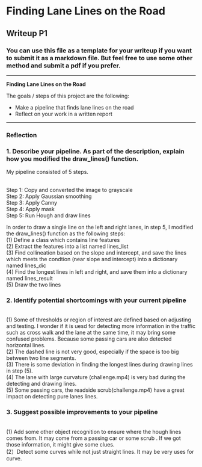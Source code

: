 # **Finding Lane Lines on the Road** 

## Writeup P1

### You can use this file as a template for your writeup if you want to submit it as a markdown file. But feel free to use some other method and submit a pdf if you prefer.

---

**Finding Lane Lines on the Road**

The goals / steps of this project are the following:
* Make a pipeline that finds lane lines on the road
* Reflect on your work in a written report

[//]: # (Image References)
[image1]: ./examples/grayscale.jpg "Grayscale"

---

### Reflection

### 1. Describe your pipeline. As part of the description, explain how you modified the draw_lines() function.

My pipeline consisted of 5 steps. 

<br>Step 1: Copy and converted the image to grayscale 
<br>Step 2: Apply Gaussian smoothing
<br>Step 3: Apply Canny
<br>Step 4: Apply mask
<br>Step 5: Run Hough and draw lines

In order to draw a single line on the left and right lanes, in step 5, I modified the draw_lines() function as the following steps:
<br>(1) Define a class which contains line features
<br>(2) Extract the features into a list named lines_list
<br>(3) Find collineation based on the slope and intercept, and save the lines which meets the condtion (near slope and intercept) into a dictionary named lines_dic
<br>(4) Find the longest lines in left and right, and save them into a dictionary named lines_result
<br>(5) Draw the two lines

### 2. Identify potential shortcomings with your current pipeline

<br>(1) Some of thresholds or region of interest are defined based on adjusting and testing.
    I wonder if it is uesd for detecting more information in the traffic such as cross walk and the lane at the same time, it may bring some confused problems.
    Because some passing cars are also detected horizontal lines.
<br>(2) The dashed line is not very good, especially if the space is too big between two line segments.
<br>(3) There is some deviation in finding the longest lines during drawing lines in step (5).
<br>(4) The lane with large curvature (challenge.mp4) is very bad during the detecting and drawing lines.
<br>(5) Some passing cars, the readside scrub(challenge.mp4) have a great impact on detecting pure lanes lines.

### 3. Suggest possible improvements to your pipeline

<br>(1) Add some other object recognition to ensure where the hough lines comes from.
    It may come from a passing car or some scrub . If we got those information, it might give some clues.
<br>(2）Detect some curves while not just straight lines. It may be very uses for curve.
